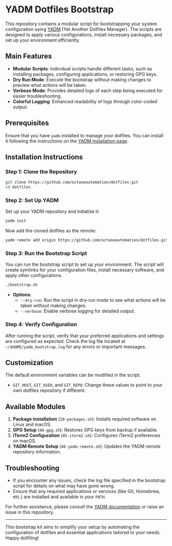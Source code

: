 # YADM Dotfiles Bootstrap

This repository contains a modular script for bootstrapping your system configuration using [YADM](https://yadm.io/) (Yet Another Dotfiles Manager). The scripts are designed to apply various configurations, install necessary packages, and set up your environment efficiently.

## Main Features

- **Modular Scripts**: Individual scripts handle different tasks, such as installing packages, configuring applications, or restoring GPG keys.
- **Dry Run Mode**: Execute the bootstrap without making changes to preview what actions will be taken.
- **Verbose Mode**: Provides detailed logs of each step being executed for easier troubleshooting.
- **Colorful Logging**: Enhanced readability of logs through color-coded output.

## Prerequisites

Ensure that you have `yadm` installed to manage your dotfiles. You can install it following the instructions on the [YADM installation page](https://yadm.io/#installation).

## Installation Instructions

### Step 1: Clone the Repository

```bash
git clone https://github.com/octaneautomation/dotfiles.git
cd dotfiles
```

### Step 2: Set Up YADM

Set up your YADM repository and initialize it:

```bash
yadm init
```

Now add the cloned dotfiles as the remote:

```bash
yadm remote add origin https://github.com/octaneautomation/dotfiles.git
```

### Step 3: Run the Bootstrap Script

You can run the bootstrap script to set up your environment. The script will create symlinks for your configuration files, install necessary software, and apply other configurations.

```bash
./bootstrap.sh
```

- **Options**:
  - `--dry-run`: Run the script in dry-run mode to see what actions will be taken without making changes.
  - `--verbose`: Enable verbose logging for detailed output.

### Step 4: Verify Configuration

After running the script, verify that your preferred applications and settings are configured as expected. Check the log file located at `~/$HOME/yadm_bootstrap.log` for any errors or important messages.

## Customization

The default environment variables can be modified in the script:

- `GIT_HOST`, `GIT_USER`, and `GIT_REPO`: Change these values to point to your own dotfiles repository if different.

## Available Modules

1. **Package installation** (`20-packages.sh`): Installs required software on Linux and macOS.
2. **GPG Setup** (`40-gpg.sh`): Restores GPG keys from backup if available.
3. **iTerm2 Configuration** (`45-iterm2.sh`): Configures iTerm2 preferences on macOS.
4. **YADM Remote Setup** (`46-yadm-remote.sh`): Updates the YADM remote repository information.

## Troubleshooting

- If you encounter any issues, check the log file specified in the bootstrap script for details on what may have gone wrong.
- Ensure that any required applications or services (like Git, Homebrew, etc.) are installed and available in your `PATH`.

For further assistance, please consult the [YADM documentation](https://yadm.io/) or raise an issue in this repository.

---

This bootstrap kit aims to simplify your setup by automating the configuration of dotfiles and essential applications tailored to your needs. Happy dotfiling!


